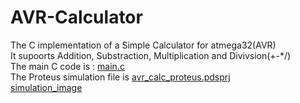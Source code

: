 # AVR-Calculator
The C implementation of a Simple Calculator for atmega32(AVR)  
It supoorts Addition, Substraction, Multiplication and Divivsion(+-*/)  
The main C code is : [main.c](/main.c)    
The Proteus simulation file is [avr_calc_proteus.pdsprj](/avr_calc_proteus.pdsprj)  
[simulation_image](/simulation.jpg)
